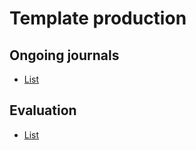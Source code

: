 # Template production

## Ongoing journals
* [List](https://docs.google.com/spreadsheets/d/1KDdmrWu9JSDwUJLUI-N3o3YJOszPVZz07p1Y5NqrT6I/edit#gid=0)

## Evaluation
* [List](https://docs.google.com/spreadsheets/d/19CHlSuGymuGDKcHO6P9iboozEZ8a5tzt_TNmeZVzjTs/edit#gid=0)
